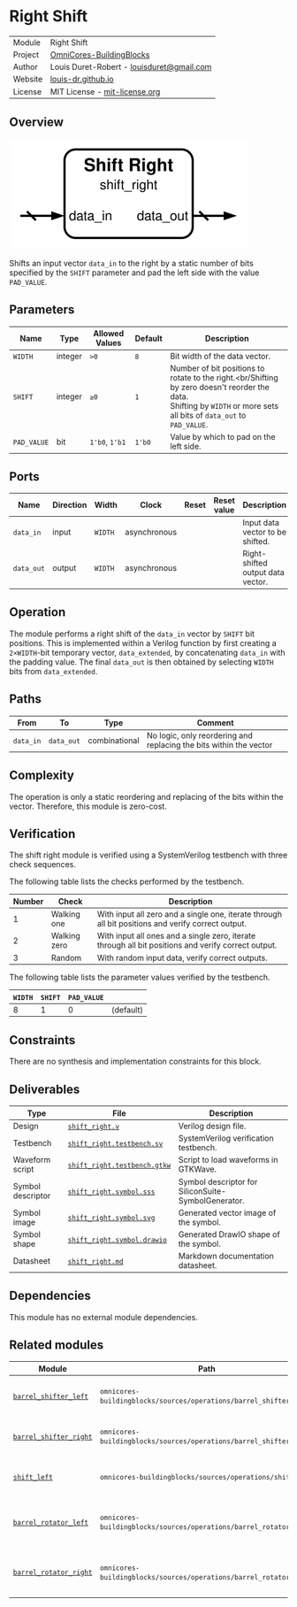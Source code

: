 # Right Shift

|         |                                                                                  |
| ------- | -------------------------------------------------------------------------------- |
| Module  | Right Shift                                                                      |
| Project | [OmniCores-BuildingBlocks](https://github.com/Louis-DR/OmniCores-BuildingBlocks) |
| Author  | Louis Duret-Robert - [louisduret@gmail.com](mailto:louisduret@gmail.com)         |
| Website | [louis-dr.github.io](https://louis-dr.github.io)                                 |
| License | MIT License - [mit-license.org](https://mit-license.org)                         |

## Overview

![shift_right](shift_right.symbol.svg)

Shifts an input vector `data_in` to the right by a static number of bits specified by the `SHIFT` parameter and pad the left side with the value `PAD_VALUE`.

## Parameters

| Name        | Type    | Allowed Values | Default | Description                                                                                                                                                               |
| ----------- | ------- | -------------- | ------- | ------------------------------------------------------------------------------------------------------------------------------------------------------------------------- |
| `WIDTH`     | integer | `>0`           | `8`     | Bit width of the data vector.                                                                                                                                             |
| `SHIFT`     | integer | `≥0`           | `1`     | Number of bit positions to rotate to the right.<br/Shifting by zero doesn't reorder the data.<br/>Shifting by `WIDTH` or more sets all bits of `data_out` to `PAD_VALUE`. |
| `PAD_VALUE` | bit     | `1'b0`, `1'b1` | `1'b0`  | Value by which to pad on the left side.                                                                                                                                   |

## Ports

| Name       | Direction | Width   | Clock        | Reset | Reset value | Description                       |
| ---------- | --------- | ------- | ------------ | ----- | ----------- | --------------------------------- |
| `data_in`  | input     | `WIDTH` | asynchronous |       |             | Input data vector to be shifted.  |
| `data_out` | output    | `WIDTH` | asynchronous |       |             | Right-shifted output data vector. |

## Operation

The module performs a right shift of the `data_in` vector by `SHIFT` bit positions. This is implemented within a Verilog function by first creating a `2×WIDTH`-bit temporary vector, `data_extended`, by concatenating `data_in` with the padding value. The final `data_out` is then obtained by selecting `WIDTH` bits from `data_extended`.

## Paths

| From      | To         | Type          | Comment                                                            |
| --------- | ---------- | ------------- | ------------------------------------------------------------------ |
| `data_in` | `data_out` | combinational | No logic, only reordering and replacing the bits within the vector |

## Complexity

The operation is only a static reordering and replacing of the bits within the vector. Therefore, this module is zero-cost.

## Verification

The shift right module is verified using a SystemVerilog testbench with three check sequences.

The following table lists the checks performed by the testbench.

| Number | Check        | Description                                                                                           |
| ------ | ------------ | ----------------------------------------------------------------------------------------------------- |
| 1      | Walking one  | With input all zero and a single one, iterate through all bit positions and verify correct output.   |
| 2      | Walking zero | With input all ones and a single zero, iterate through all bit positions and verify correct output.  |
| 3      | Random       | With random input data, verify correct outputs.                                                       |

The following table lists the parameter values verified by the testbench.

| `WIDTH` | `SHIFT` | `PAD_VALUE` |           |
| ------- | ------- | ----------- | --------- |
| 8       | 1       | 0           | (default) |

## Constraints

There are no synthesis and implementation constraints for this block.

## Deliverables

| Type              | File                                                         | Description                                         |
| ----------------- | ------------------------------------------------------------ | --------------------------------------------------- |
| Design            | [`shift_right.v`](shift_right.v)                             | Verilog design file.                                |
| Testbench         | [`shift_right.testbench.sv`](shift_right.testbench.sv)       | SystemVerilog verification testbench.               |
| Waveform script   | [`shift_right.testbench.gtkw`](shift_right.testbench.gtkw)   | Script to load waveforms in GTKWave.                |
| Symbol descriptor | [`shift_right.symbol.sss`](shift_right.symbol.sss)           | Symbol descriptor for SiliconSuite-SymbolGenerator. |
| Symbol image      | [`shift_right.symbol.svg`](shift_right.symbol.svg)           | Generated vector image of the symbol.               |
| Symbol shape      | [`shift_right.symbol.drawio`](shift_right.symbol.drawio)     | Generated DrawIO shape of the symbol.               |
| Datasheet         | [`shift_right.md`](shift_right.md)                           | Markdown documentation datasheet.                   |

## Dependencies

This module has no external module dependencies.

## Related modules

| Module                                                                    | Path                                                               | Comment                                    |
| ------------------------------------------------------------------------- | ------------------------------------------------------------------ | ------------------------------------------ |
| [`barrel_shifter_left`](../barrel_shifter_left/barrel_shifter_left.md)    | `omnicores-buildingblocks/sources/operations/barrel_shifter_left`  | Barrel shifter for dynamic left shift.     |
| [`barrel_shifter_right`](../barrel_shifter_right/barrel_shifter_right.md) | `omnicores-buildingblocks/sources/operations/barrel_shifter_right` | Barrel shifter for dynamic right shift.    |
| [`shift_left`](../shift_left/shift_left.md)                               | `omnicores-buildingblocks/sources/operations/shift_left`           | Static left shift with fixed amount.       |
| [`barrel_rotator_left`](../barrel_rotator_left/barrel_rotator_left.md)    | `omnicores-buildingblocks/sources/operations/barrel_rotator_left`  | Barrel rotator for dynamic left rotation.  |
| [`barrel_rotator_right`](../barrel_rotator_right/barrel_rotator_right.md) | `omnicores-buildingblocks/sources/operations/barrel_rotator_right` | Barrel rotator for dynamic right rotation. |


